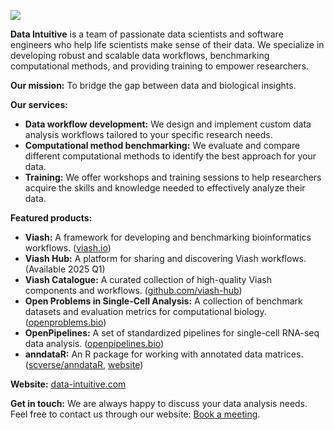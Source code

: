 
[![](https://www.data-intuitive.com/images/logoditext.svg)](https://data-intuitive.com)

**Data Intuitive** is a team of passionate data scientists and software engineers who help life scientists make sense of their data. We specialize in developing robust and scalable data workflows, benchmarking computational methods, and providing training to empower researchers.

**Our mission:** To bridge the gap between data and biological insights.

**Our services:**

  * **Data workflow development:** We design and implement custom data analysis workflows tailored to your specific research needs.
  * **Computational method benchmarking:** We evaluate and compare different computational methods to identify the best approach for your data.
  * **Training:** We offer workshops and training sessions to help researchers acquire the skills and knowledge needed to effectively analyze their data.

**Featured products:**

  * **Viash:** A framework for developing and benchmarking bioinformatics workflows. ([viash.io](https://viash.io))
  * **Viash Hub:** A platform for sharing and discovering Viash workflows. (Available 2025 Q1)
  * **Viash Catalogue:** A curated collection of high-quality Viash components and workflows. ([github.com/viash-hub](https://github.com/viash-hub))
  * **Open Problems in Single-Cell Analysis:** A collection of benchmark datasets and evaluation metrics for computational biology. ([openproblems.bio](https://openproblems.bio/))
  * **OpenPipelines:** A set of standardized pipelines for single-cell RNA-seq data analysis. ([openpipelines.bio](https://openpipelines.bio))
  * **anndataR:** An R package for working with annotated data matrices. ([scverse/anndataR](https://github.com/scverse/anndataR), [website](https://anndatar.data-intuitive.com/))

**Website:** [data-intuitive.com](data-intuitive.com)

**Get in touch:** We are always happy to discuss your data analysis needs. Feel free to contact us through our website: [Book a meeting](https://www.data-intuitive.com/contact/bookmeeting.html).
